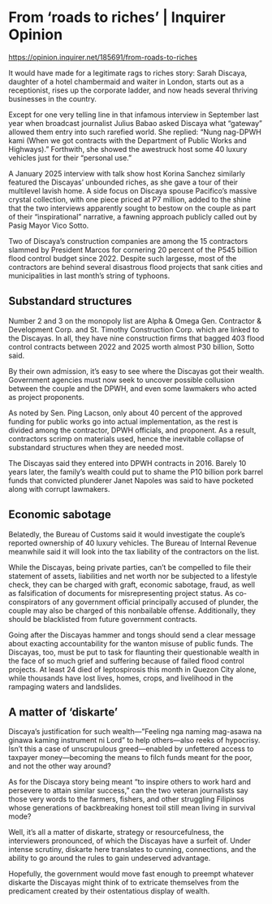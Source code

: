 # From ‘roads to riches’ | Inquirer Opinion

https://opinion.inquirer.net/185691/from-roads-to-riches



It would have made for a legitimate rags to riches story: Sarah Discaya, daughter of a hotel chambermaid and waiter in London, starts out as a receptionist, rises up the corporate ladder, and now heads several thriving businesses in the country.

Except for one very telling line in that infamous interview in September last year when broadcast journalist Julius Babao asked Discaya what “gateway” allowed them entry into such rarefied world. She replied: “Nung nag-DPWH kami (When we got contracts with the Department of Public Works and Highways).” Forthwith, she showed the awestruck host some 40 luxury vehicles just for their “personal use.”

A January 2025 interview with talk show host Korina Sanchez similarly featured the Discayas’ unbounded riches, as she gave a tour of their multilevel lavish home. A side focus on Discaya spouse Pacifico’s massive crystal collection, with one piece priced at P7 million, added to the shine that the two interviews apparently sought to bestow on the couple as part of their “inspirational” narrative, a fawning approach publicly called out by Pasig Mayor Vico Sotto.

Two of Discaya’s construction companies are among the 15 contractors slammed by President Marcos for cornering 20 percent of the P545 billion flood control budget since 2022. Despite such largesse, most of the contractors are behind several disastrous flood projects that sank cities and municipalities in last month’s string of typhoons.



##  Substandard structures



Number 2 and 3 on the monopoly list are Alpha & Omega Gen. Contractor & Development Corp. and St. Timothy Construction Corp. which are linked to the Discayas. In all, they have nine construction firms that bagged 403 flood control contracts between 2022 and 2025 worth almost P30 billion, Sotto said.

By their own admission, it’s easy to see where the Discayas got their wealth. Government agencies must now seek to uncover possible collusion between the couple and the DPWH, and even some lawmakers who acted as project proponents.

As noted by Sen. Ping Lacson, only about 40 percent of the approved funding for public works go into actual implementation, as the rest is divided among the contractor, DPWH officials, and proponent. As a result, contractors scrimp on materials used, hence the inevitable collapse of substandard structures when they are needed most.

The Discayas said they entered into DPWH contracts in 2016. Barely 10 years later, the family’s wealth could put to shame the P10 billion pork barrel funds that convicted plunderer Janet Napoles was said to have pocketed along with corrupt lawmakers.



##  Economic sabotage



Belatedly, the Bureau of Customs said it would investigate the couple’s reported ownership of 40 luxury vehicles. The Bureau of Internal Revenue meanwhile said it will look into the tax liability of the contractors on the list.

While the Discayas, being private parties, can’t be compelled to file their statement of assets, liabilities and net worth nor be subjected to a lifestyle check, they can be charged with graft, economic sabotage, fraud, as well as falsification of documents for misrepresenting project status. As co-conspirators of any government official principally accused of plunder, the couple may also be charged of this nonbailable offense. Additionally, they should be blacklisted from future government contracts.

Going after the Discayas hammer and tongs should send a clear message about exacting accountability for the wanton misuse of public funds. The Discayas, too, must be put to task for flaunting their questionable wealth in the face of so much grief and suffering because of failed flood control projects. At least 24 died of leptospirosis this month in Quezon City alone, while thousands have lost lives, homes, crops, and livelihood in the rampaging waters and landslides.



##  A matter of ‘diskarte’



Discaya’s justification for such wealth—”Feeling nga naming mag-asawa na ginawa kaming instrument ni Lord” to help others—also reeks of hypocrisy. Isn’t this a case of unscrupulous greed—enabled by unfettered access to taxpayer money—becoming the means to filch funds meant for the poor, and not the other way around?

As for the Discaya story being meant “to inspire others to work hard and persevere to attain similar success,” can the two veteran journalists say those very words to the farmers, fishers, and other struggling Filipinos whose generations of backbreaking honest toil still mean living in survival mode?

Well, it’s all a matter of diskarte, strategy or resourcefulness, the interviewers pronounced, of which the Discayas have a surfeit of. Under intense scrutiny, diskarte here translates to cunning, connections, and the ability to go around the rules to gain undeserved advantage.

Hopefully, the government would move fast enough to preempt whatever diskarte the Discayas might think of to extricate themselves from the predicament created by their ostentatious display of wealth.